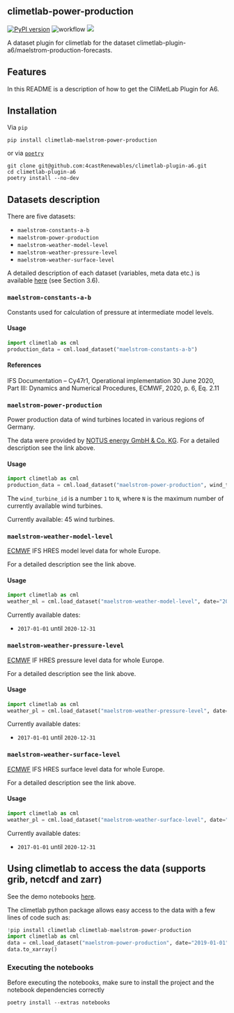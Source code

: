 ## climetlab-power-production
[![PyPI version](https://badge.fury.io/py/climetlab-maelstrom-power-production.svg)](https://badge.fury.io/py/climetlab-maelstrom-power-production)
![workflow](https://github.com/faemmi/climetlab-plugin-a6/actions/workflows/check-and-publish.yml/badge.svg)
[![](https://img.shields.io/badge/code%20style-black-000000.svg)](https://github.com/psf/black)

A dataset plugin for climetlab for the dataset climetlab-plugin-a6/maelstrom-production-forecasts.


Features
--------

In this README is a description of how to get the CliMetLab Plugin for A6.

## Installation
Via `pip`
```commandline
pip install climetlab-maelstrom-power-production
```
or via [`poetry`](https://python-poetry.org/)
```
git clone git@github.com:4castRenewables/climetlab-plugin-a6.git
cd climetlab-plugin-a6
poetry install --no-dev
```

## Datasets description

There are five datasets:
- `maelstrom-constants-a-b`
- `maelstrom-power-production`
- `maelstrom-weather-model-level`
- `maelstrom-weather-pressure-level`
- `maelstrom-weather-surface-level`

A detailed description of each dataset (variables, meta data etc.) is available [here](https://www.maelstrom-eurohpc.eu/content/docs/uploads/doc6.pdf) (see Section 3.6).

### `maelstrom-constants-a-b`
Constants used for calculation of pressure at intermediate model levels.

#### Usage

```Python
import climetlab as cml
production_data = cml.load_dataset("maelstrom-constants-a-b")
```

#### References
IFS Documentation – Cy47r1, Operational implementation 30 June 2020, Part III: Dynamics and Numerical Procedures, ECMWF, 2020, p. 6, Eq. 2.11

### `maelstrom-power-production`
Power production data of wind turbines located in various regions of Germany.

The data were provided by [NOTUS energy GmbH & Co. KG](https://www.notus.de).
For a detailed description see the link above.

#### Usage

```Python
import climetlab as cml
production_data = cml.load_dataset("maelstrom-power-production", wind_turbine_id=1)
```

The `wind_turbine_id` is a number `1` to `N`, where `N` is the maximum number of currently available wind turbines.

Currently available: 45 wind turbines.

### `maelstrom-weather-model-level`
[ECMWF](https://www.ecmwf.int) IFS HRES model level data for whole Europe.

For a detailed description see the link above.

#### Usage

```Python
import climetlab as cml
weather_ml = cml.load_dataset("maelstrom-weather-model-level", date="2019-01-01")
```

Currently available dates:
- `2017-01-01` until `2020-12-31`

### `maelstrom-weather-pressure-level`
[ECMWF](https://www.ecmwf.int) IF HRES pressure level data for whole Europe.

For a detailed description see the link above.

#### Usage

```Python
import climetlab as cml
weather_pl = cml.load_dataset("maelstrom-weather-pressure-level", date="2019-01-01")
```

Currently available dates:
- `2017-01-01` until `2020-12-31`

### `maelstrom-weather-surface-level`
[ECMWF](https://www.ecmwf.int) IFS HRES surface level data for whole Europe.

For a detailed description see the link above.

#### Usage

```Python
import climetlab as cml
weather_pl = cml.load_dataset("maelstrom-weather-surface-level", date="2019-01-01")
```

Currently available dates:
- `2017-01-01` until `2020-12-31`

## Using climetlab to access the data (supports grib, netcdf and zarr)

See the demo notebooks [here](https://github.com/faemmi/climetlab-plugin-a6/tree/main/notebooks).

The climetlab python package allows easy access to the data with a few lines of code such as:
```Python
!pip install climetlab climetlab-maelstrom-power-production
import climetlab as cml
data = cml.load_dataset("maelstrom-power-production", date="2019-01-01")
data.to_xarray()
```


### Executing the notebooks

Before executing the notebooks, make sure to install the project and the
notebook dependencies correctly
```commandline
poetry install --extras notebooks
```

